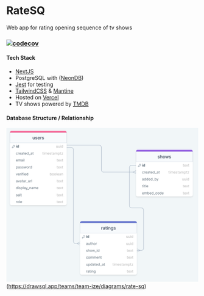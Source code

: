 # RateSQ

Web app for rating opening sequence of tv shows

### [![codecov](https://codecov.io/gh/ize-302/ost-api/branch/master/graph/badge.svg?token=BQ116RI0Q2)](https://codecov.io/gh/ize-302/ost-api)

#### Tech Stack

- [NextJS](https://nextjs.org/)
- PostgreSQL with ([NeonDB](https://neon.tech))
- [Jest](https://jestjs.io/) for testing
- [TailwindCSS](https://tailwindcss.com) & [Mantine](https://mantine.dev/)
- Hosted on [Vercel](https://vercel.com)
- TV shows powered by [TMDB](https://themoviedb.org/)

#### Database Structure / Relationship

![Alt text](image.png)(https://drawsql.app/teams/team-ize/diagrams/rate-sq)

